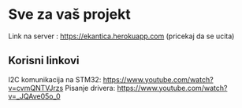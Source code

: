 # Sve za vaš projekt

Link na server : https://ekantica.herokuapp.com  (pricekaj da se ucita)

## Korisni linkovi
I2C komunikacija na STM32: https://www.youtube.com/watch?v=cvmQNTVJrzs
Pisanje drivera: https://www.youtube.com/watch?v=_JQAve05o_0
